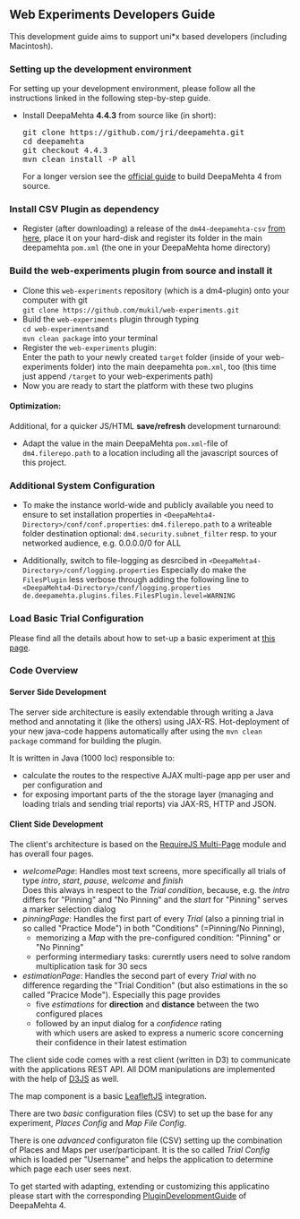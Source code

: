 
## Web Experiments Developers Guide

This development guide aims to support uni*x based developers (including Macintosh).

### Setting up the development environment

For setting up your development environment, please follow all the instructions linked in the following step-by-step guide.

* Install DeepaMehta **4.4.3** from source like (in short):<br/>
  <pre>
  git clone https://github.com/jri/deepamehta.git
  cd deepamehta
  git checkout 4.4.3
  mvn clean install -P all</pre>
  For a longer version see the [official guide](https://trac.deepamehta.de/wiki/PluginDevelopmentGuide) to build DeepaMehta 4 from source.


### Install CSV Plugin as dependency
* Register (after downloading) a release of the `dm44-deepamehta-csv` [from here](http://download.deepamehta.de/dm44-deepamehta-csv-0.0.4.jar), place it on your hard-disk and register its  folder in the main deepamehta `pom.xml` (the one in your DeepaMehta home directory)

### Build the web-experiments plugin from source and install it
 
* Clone this `web-experiments` repository (which is a dm4-plugin) onto your computer with git<br/>
  `git clone https://github.com/mukil/web-experiments.git`
* Build the `web-experiments` plugin through typing<br/>`cd web-experiments`and<br/>`mvn clean package` into your terminal
* Register the `web-experiments` plugin:<br/>
  Enter the path to your newly created `target` folder (inside of your web-experiments folder) into the main deepamehta `pom.xml`, too (this time just append `/target` to your web-experiments path)
* Now you are ready to start the platform with these two plugins

#### Optimization:

Additional, for a quicker JS/HTML **save/refresh** development turnaround:

* Adapt the value in the main DeepaMehta `pom.xml`-file of `dm4.filerepo.path` to a location including all the javascript sources of this project.

### Additional System Configuration

* To make the instance world-wide and publicly available you need to ensure 
  to set installation properties in `<DeepaMehta4-Directory>/conf/conf.properties`:
  `dm4.filerepo.path` to a writeable folder destination
   optional: `dm4.security.subnet_filter` resp. to your networked audience, e.g. 0.0.0.0/0 for ALL
  
* Additionally, switch to file-logging as desrcibed in `<DeepaMehta4-Directory>/conf/logging.properties`
  Especially do make the `FilesPlugin` less verbose through adding the following line to `<DeepaMehta4-Directory>/conf/logging.properties`
  `de.deepamehta.plugins.files.FilesPlugin.level=WARNING`

### Load Basic Trial Configuration

Please find all the details about how to set-up a basic experiment at [this page](/).

### Code Overview

#### Server Side Development

The server side architecture is easily extendable through writing a Java method and annotating it (like the others) using JAX-RS. Hot-deployment of your new java-code happens automatically after using the `mvn clean package` command for building the plugin.

It is written in Java (1000 loc) responsible to:
 * calculate the routes to the respective AJAX multi-page app per user and per configuration and
 * for exposing important parts of the the storage layer (managing and loading trials and sending trial reports) via JAX-RS, HTTP and JSON.

#### Client Side Development

The client's architecture is based on the [RequireJS Multi-Page](https://github.com/requirejs/example-multipage) module and has overall four pages.

 * *welcomePage*: Handles most text screens, more specifically all trials of type _intro_, _start_, _pause_, _welcome_ and _finish_<br/>
   Does this always in respect to the _Trial condition_, because, e.g. the _intro_ differs for "Pinning" and "No Pinning" and the _start_ for "Pinning" serves a marker selection dialog
 * *pinningPage*: Handles the first part of every _Trial_ (also a pinning trial in so called "Practice Mode") in both "Conditions" (=Pinning/No Pinning),<br/>
   * memorizing a _Map_ with the pre-configured condition: "Pinning" or "No Pinning"
   * performing intermediary tasks: curerntly users need to solve random multiplication task for 30 secs
 * *estimationPage*: Handles the second part of every _Trial_ with no difference regarding the "Trial Condition" (but also estimations in the so called "Pracice Mode"). Especially this page provides <br/>
   * five _estimations_ for **direction** and **distance** between the two configured places
   * followed by an input dialog for a _confidence_ rating<br/>
   with which users are asked to express a numeric score concerning their confidence in their latest estimation

The client side code comes with a rest client (written in D3) to communicate with the applications REST API. All DOM manipulations are implemented with the help of [D3JS](http://www.d3js.org) as well.

The map component is a basic [LeafleftJS](http://www.leafletjs.com) integration.

There are two _basic_ configuration files (CSV) to set up the base for any experiment, _Places Config_ and _Map File Config_.

There is one _advanced_ configuraton file (CSV) setting up the combination of Places and Maps per user/participant. It is the so called _Trial Config_ which is loaded per "Username" and helps the application to determine which page each user sees next.

To get started with adapting, extending or customizing this applicatino please start with the corresponding [PluginDevelopmentGuide](https://trac.deepamehta.de/wiki/PluginDevelopmentGuide) of DeepaMehta 4.

